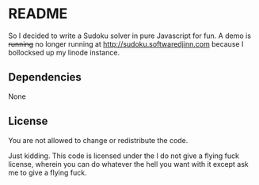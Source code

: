 # README

So I decided to write a Sudoku solver in pure Javascript for fun. A demo is ~~running~~ no longer running at http://sudoku.softwaredjinn.com because I bollocksed up my linode instance.

## Dependencies
None

## License

You are not allowed to change or redistribute the code.

Just kidding. This code is licensed under the I do not give a flying fuck license, wherein you can do whatever the hell you want with it except ask me to give a flying fuck.
